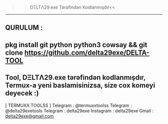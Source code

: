 >>DΞLTΛ29.exe Tərəfindən Kodlanmışdır<<
----------------------------------------------------------------------
QURULUM :
----------------------------------------------------------------------
pkg install git python python3 cowsay && git clone https://github.com/delta29exe/DELTA-TOOL
----------------------------------------------------------------------
Tool, DΞLTΛ29.exe tərəfindən kodlanmışdır,
Termux-a yeni baslamisinizsa, size cox komeyi deyecek :)
----------------------------------------------------------------------
[ TERMUXX TOOLSS ]
Telegram : @termuxxtoolss
Telegram : @delta29exetools
Telegram : delta29exe
Instagram : delta29exe
Gmail : delta29exe@gmail.com
